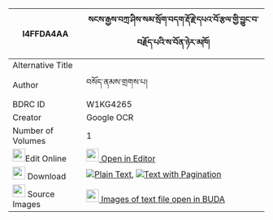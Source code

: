 |I4FFDA4AA|སངས་རྒྱས་བཀྲ་ཤིས་སམ་སྲོག་བདག་རྡོ་རྗེ་དཔའ་བོ་རྩལ་གྱི་བྱུང་བ་བརྗོད་པའི་ས་བོན་ཉེར་མཁོ། 
| --- | --- 
|Alternative Title |
|Author| བསོད་ནམས་གྲགས་པ།
|BDRC ID | W1KG4265
|Creator | Google OCR
|Number of Volumes| 1
|<img width="25" src="https://img.icons8.com/color/25/000000/edit-property.png">Edit Online| [<img width="25" src="https://avatars.githubusercontent.com/u/45091458?s=200&v=4"> Open in Editor](http://editor.openpecha.org/I4FFDA4AA)
|<img width="25" src="https://img.icons8.com/fluent/48/000000/download-2.png"/>  Download | [![](https://img.icons8.com/color/20/000000/txt.png)Plain Text](https://github.com/Openpecha/I4FFDA4AA/releases/download/v1/sangye_tashi_sam_sok_dak_dorje_plain_I4FFDA4AA.zip), [![](https://img.icons8.com/color/20/000000/txt.png)Text with Pagination](https://github.com/Openpecha/I4FFDA4AA/releases/download/v1/sangye_tashi_sam_sok_dak_dorje_pages_I4FFDA4AA.zip)
|<img width="25" src="https://img.icons8.com/plasticine/100/000000/pictures-folder.png"/>  Source Images | [<img width="25" src="https://library.bdrc.io/icons/BUDA-small.svg"> Images of text file open in BUDA](https://library.bdrc.io/show/bdr:W1KG4265)
